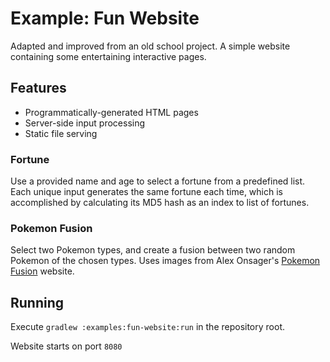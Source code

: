 # Example: Fun Website

Adapted and improved from an old school project. A simple website containing some entertaining interactive pages.

## Features

- Programmatically-generated HTML pages
- Server-side input processing
- Static file serving

### Fortune

Use a provided name and age to select a fortune from a predefined list. Each unique input generates the same fortune each time, which is accomplished by calculating its MD5 hash as an index to list of fortunes.

### Pokemon Fusion

Select two Pokemon types, and create a fusion between two random Pokemon of the chosen types. Uses images from Alex Onsager's [Pokemon Fusion](https://pokemon.alexonsager.net/) website.

## Running

Execute `gradlew :examples:fun-website:run` in the repository root.

Website starts on port `8080`
